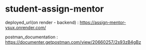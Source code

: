 # student-assign-mentor
deployed_url(on render - backend) : https://assign-mentor-ysux.onrender.com/

postman_documentation : https://documenter.getpostman.com/view/20660257/2s93zB4gBz
